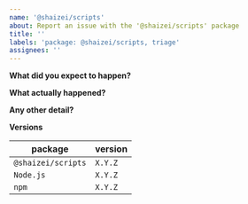 ```yaml
---
name: '@shaizei/scripts'
about: Report an issue with the '@shaizei/scripts' package
title: ''
labels: 'package: @shaizei/scripts, triage'
assignees: ''
---
```


**What did you expect to happen?**

**What actually happened?**

**Any other detail?**

**Versions**

| package            | version |
|--------------------|---------|
| `@shaizei/scripts` | `X.Y.Z` |
| `Node.js`          | `X.Y.Z` |
| `npm`              | `X.Y.Z` |
